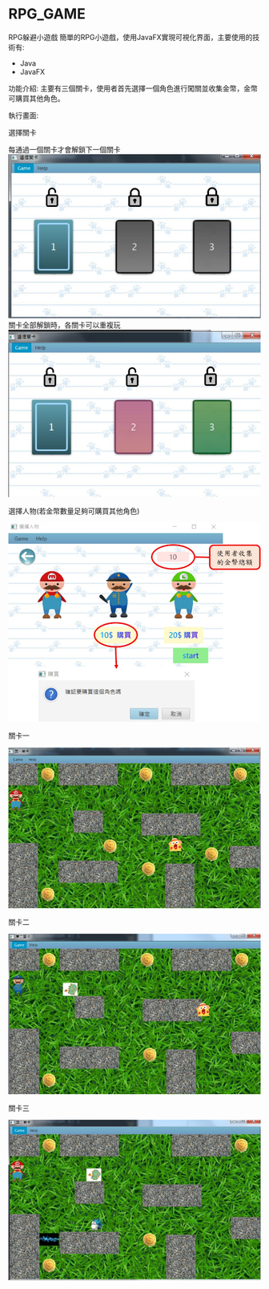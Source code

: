 # RPG_GAME
RPG躲避小遊戲
簡單的RPG小遊戲，使用JavaFX實現可視化界面，主要使用的技術有:
* Java
* JavaFX

功能介紹:
主要有三個關卡，使用者首先選擇一個角色進行闖關並收集金幣，金幣可購買其他角色。

執行畫面:

選擇關卡

每通過一個關卡才會解鎖下一個關卡
![image](https://github.com/irene0516/Java_RPG_GAME/blob/master/img-folder/choose2.jpg)
關卡全部解鎖時，各關卡可以重複玩
![image](https://github.com/irene0516/Java_RPG_GAME/blob/master/img-folder/choose.jpg)

選擇人物(若金幣數量足夠可購買其他角色)

![image](https://github.com/irene0516/Java_RPG_GAME/blob/master/img-folder/choose_person.jpg)

關卡一

![image](https://github.com/irene0516/Java_RPG_GAME/blob/master/img-folder/first_stage.jpg)

關卡二

![image](https://github.com/irene0516/Java_RPG_GAME/blob/master/img-folder/second_stage.jpg)

關卡三

![image](https://github.com/irene0516/Java_RPG_GAME/blob/master/img-folder/third_stage.jpg)

